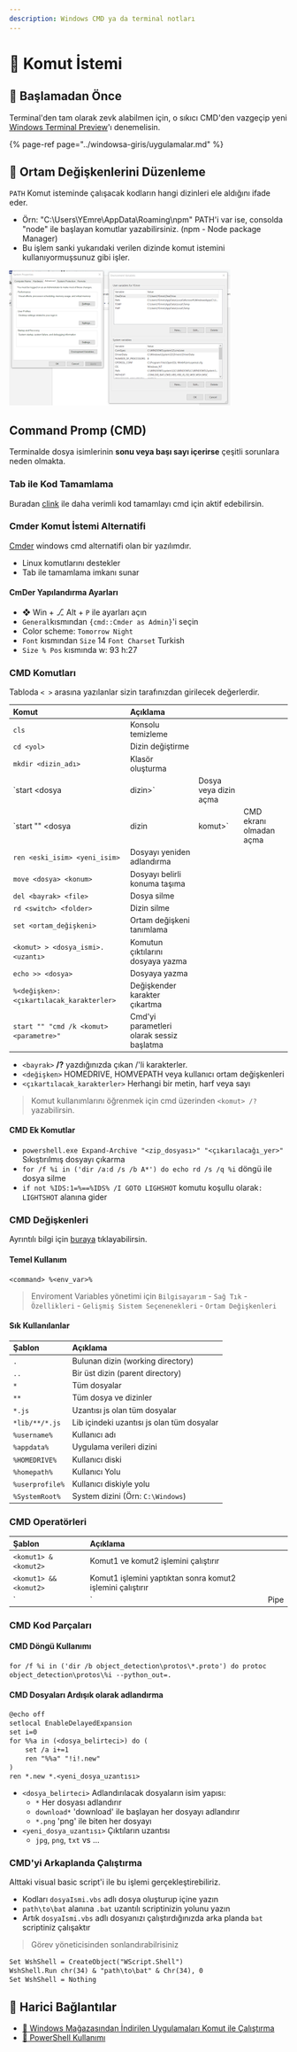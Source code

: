 ```yaml
---
description: Windows CMD ya da terminal notları
---
```


# 🖤 Komut İstemi

## 🔰 Başlamadan Önce

Terminal'den tam olarak zevk alabilmen için, o sıkıcı CMD'den vazgeçip yeni [Windows Terminal Preview](https://www.microsoft.com/tr-tr/p/windows-terminal-preview/9n0dx20hk701?activetab=pivot:overviewtab)'ı denemelisin.

{% page-ref page="../windowsa-giris/uygulamalar.md" %}

## 🌆 Ortam Değişkenlerini Düzenleme

`PATH` Komut isteminde çalışacak kodların hangi dizinleri ele aldığını ifade eder.

* Örn: "C:\Users\YEmre\AppData\Roaming\npm" PATH'i var ise, consolda "node" ile başlayan komutlar yazabilirsiniz. \(npm - Node package Manager\)
* Bu işlem sanki yukarıdaki verilen dizinde komut istemini kullanıyormuşsunuz gibi işler.

![](../.gitbook/assets/image%20%284%29.png)

## Command Promp \(CMD\)

Terminalde dosya isimlerinin **sonu veya başı sayı içerirse** çeşitli sorunlara neden olmakta.

### Tab ile Kod Tamamlama

Buradan [clink](http://mridgers.github.io/clink/) ile daha verimli kod tamamlayı cmd için aktif edebilirsin.

### Cmder Komut İstemi Alternatifi

[Cmder](https://cmder.net/) windows cmd alternatifi olan bir yazılımdır.

* Linux komutlarını destekler
* Tab ile tamamlama imkanı sunar

#### CmDer Yapılandırma Ayarları

* ❖ Win + ⎇ Alt + `P` ile ayarları açın
* `General`kısmından `{cmd::Cmder as Admin}`'i seçin
* Color scheme: `Tomorrow Night`
* `Font` kısmından `Size` 14 `Font Charset` Turkish
* `Size % Pos` kısmında w: 93 h:27

### CMD Komutları

Tabloda `< >` arasına yazılanlar sizin tarafınızdan girilecek değerlerdir.

| Komut | Açıklama |  |  |
| :--- | :--- | :--- | :--- |
| `cls` | Konsolu temizleme |  |  |
| `cd <yol>` | Dizin değiştirme |  |  |
| `mkdir <dizin_adı>` | Klasör oluşturma |  |  |
| \`start &lt;dosya | dizin&gt;\` | Dosya veya dizin açma |  |
| \`start "" &lt;dosya | dizin | komut&gt;\` | CMD ekranı olmadan açma |
| `ren <eski_isim> <yeni_isim>` | Dosyayı yeniden adlandırma |  |  |
| `move <dosya> <konum>` | Dosyayı belirli konuma taşıma |  |  |
| `del <bayrak> <file>` | Dosya silme |  |  |
| `rd <switch> <folder>` | Dizin silme |  |  |
| `set <ortam_değişkeni>` | Ortam değişkeni tanımlama |  |  |
| `<komut> > <dosya_ismi>.<uzantı>` | Komutun çıktılarını dosyaya yazma |  |  |
| `echo >> <dosya>` | Dosyaya yazma |  |  |
| `%<değişken>:<çıkartılacak_karakterler>` | Değişkender karakter çıkartma |  |  |
| `start "" "cmd /k <komut> <parametre>"` | Cmd'yi parametleri olarak sessiz başlatma |  |  |

* `<bayrak>` **/?** yazdığınızda çıkan /'li karakterler.
* `<değişken>` HOMEDRIVE, HOMVEPATH veya kullanıcı ortam değişkenleri
* `<çıkartılacak_karakterler>` Herhangi bir metin, harf veya sayı

> Komut kullanımlarını öğrenmek için cmd üzerinden `<komut> /?` yazabilirsin.

#### CMD Ek Komutlar

* `powershell.exe Expand-Archive "<zip_dosyası>" "<çıkarılacağı_yer>"` Sıkıştırılmış dosyayı çıkarma
* `for /f %i in ('dir /a:d /s /b A*') do echo rd /s /q %i` döngü ile dosya silme
* `if not %IDS:1=%==%IDS% /I GOTO LIGHSHOT` komutu koşullu olarak`: LIGHTSHOT` alanına gider

### CMD Değişkenleri

Ayrıntılı bilgi için [buraya](https://ss64.com/nt/syntax-variables.html) tıklayabilirsin.

#### Temel Kullanım

```text
<command> %<env_var>%
```

> Enviroment Variables yönetimi için `Bilgisayarım` - `Sağ Tık` - `Özellikleri` - `Gelişmiş Sistem Seçenenekleri` - `Ortam Değişkenleri`

#### Sık Kullanılanlar

| Şablon | Açıklama |
| :--- | :--- |
| `.` | Bulunan dizin \(working directory\) |
| `..` | Bir üst dizin \(parent directory\) |
| `*` | Tüm dosyalar |
| `**` | Tüm dosya ve dizinler |
| `*.js` | Uzantısı js olan tüm dosyalar |
| `*lib/**/*.js` | Lib içindeki uzantısı js olan tüm dosyalar |
| `%username%` | Kullanıcı adı |
| `%appdata%` | Uygulama verileri dizini |
| `%HOMEDRIVE%` | Kullanıcı diski |
| `%homepath%` | Kullanıcı Yolu |
| `%userprofile%` | Kullanıcı diskiyle yolu |
| `%SystemRoot%` | System dizini \(Örn: `C:\Windows`\) |

### CMD Operatörleri

| Şablon | Açıklama |  |
| :--- | :--- | :--- |
| `<komut1> & <komut2>` | Komut1 ve komut2 işlemini çalıştırır |  |
| `<komut1> && <komut2>` | Komut1 işlemini yaptıktan sonra komut2 işlemini çalıştırır |  |
| \` | \` | Pipe |

### CMD Kod Parçaları

#### CMD Döngü Kullanımı

```text
for /f %i in ('dir /b object_detection\protos\*.proto') do protoc object_detection\protos\%i --python_out=.
```

#### CMD Dosyaları Ardışık olarak adlandırma

```text
@echo off
setlocal EnableDelayedExpansion
set i=0
for %%a in (<dosya_belirteci>) do (
    set /a i+=1
    ren "%%a" "!i!.new"
)
ren *.new *.<yeni_dosya_uzantısı>
```

* `<dosya_belirteci>` Adlandırılacak dosyaların isim yapısı:
  * `*` Her dosyası adlandırır
  * `download*` 'download' ile başlayan her dosyayı adlandırır
  * `*.png` 'png' ile biten her dosyayı
* `<yeni_dosya_uzantısı>` Çıktıların uzantısı
  * `jpg`, `png`, `txt` vs ...

### CMD'yi Arkaplanda Çalıştırma

Alttaki visual basic script'i ile bu işlemi gerçekleştirebiliriz.

* Kodları `dosyaIsmi.vbs` adlı dosya oluşturup içine yazın
* `path\to\bat` alanına `.bat` uzantılı scriptinizin yolunu yazın
* Artık `dosyaIsmi.vbs` adlı dosyanızı çalıştırdığınızda arka planda `bat` scriptiniz çalışaktır

> Görev yöneticisinden sonlandırabilrisiniz

```text
Set WshShell = CreateObject("WScript.Shell")
WshShell.Run chr(34) & "path\to\bat" & Chr(34), 0
Set WshShell = Nothing
```

## 🔗 Harici Bağlantılar

* [👜 Windows Mağazasından İndirilen Uygulamaları Komut ile Çalıştırma](https://github.com/yedhrab/YWindows10/tree/0c092d489e79c475b0a1f5ae555a12a98465b295/2%20-%20Temel%20Windows%2010/Windows%2010%20Diğer%20Notlar/Windows%20Mağazasından%20İndirilen%20Uygulamaları%20Komut%20ile%20Çalıştırma.md)
* [💙 PowerShell Kullanımı](https://github.com/yedhrab/YWindows10/tree/0c092d489e79c475b0a1f5ae555a12a98465b295/2%20-%20Temel%20Windows%2010/Windows10%20Kaynakları/Windows%20PowerShell%20Tutorial%20for%20Beginners.pdf)

